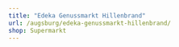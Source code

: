 ```yaml
---
title: "Edeka Genussmarkt Hillenbrand"
url: /augsburg/edeka-genussmarkt-hillenbrand/
shop: Supermarkt
---
```

